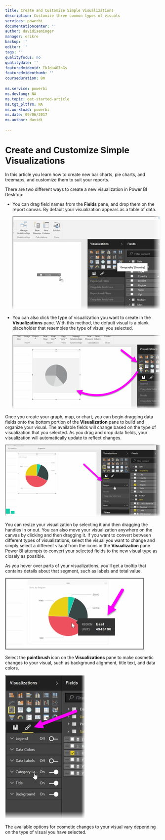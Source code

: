 ```yaml
---
title: Create and Customize Simple Visualizations
description: Customize three common types of visuals
services: powerbi
documentationcenter: ''
author: davidiseminger
manager: erikre
backup: ''
editor: ''
tags: ''
qualityfocus: no
qualitydate: ''
featuredvideoid: IkJda4O7oGs
featuredvideothumb: ''
courseduration: 8m

ms.service: powerbi
ms.devlang: NA
ms.topic: get-started-article
ms.tgt_pltfrm: NA
ms.workload: powerbi
ms.date: 09/06/2017
ms.author: davidi

---
```

# Create and Customize Simple Visualizations
In this article you learn how to create new bar charts, pie charts, and treemaps, and customize them to suit your reports.

There are two different ways to create a new visualization in Power BI Desktop:

* You can drag field names from the **Fields** pane, and drop them on the report canvas. By default your visualization appears as a table of data.
  
  ![](media/powerbi-learning-3-2-create-customize-simple-visualizations/3-2_1.png)
* You can also click the type of visualization you want to create in the **Visualizations** pane. With this method, the default visual is a blank placeholder that resembles the type of visual you selected.
  
  ![](media/powerbi-learning-3-2-create-customize-simple-visualizations/3-2_2.png)

Once you create your graph, map, or chart, you can begin dragging data fields onto the bottom portion of the **Visualization** pane to build and organize your visual. The available fields will change based on the type of visualization that you selected. As you drag and drop data fields, your visualization will automatically update to reflect changes.

![](media/powerbi-learning-3-2-create-customize-simple-visualizations/3-2_3.png)

You can resize your visualization by selecting it and then dragging the handles in or out. You can also move your visualization anywhere on the canvas by clicking and then dragging it. If you want to convert between different types of visualizations, select the visual you want to change and simply select a different visual from the icons in the **Visualization** pane. Power BI attempts to convert your selected fields to the new visual type as closely as possible.

As you hover over parts of your visualizations, you'll get a tooltip that contains details about that segment, such as labels and total value.

![](media/powerbi-learning-3-2-create-customize-simple-visualizations/3-2_4.png)

Select the **paintbrush** icon on the **Visualizations** pane to make cosmetic changes to your visual, such as background alignment, title text, and data colors.

![](media/powerbi-learning-3-2-create-customize-simple-visualizations/3-2_5.png)

The available options for cosmetic changes to your visual vary depending on the type of visual you have selected.

